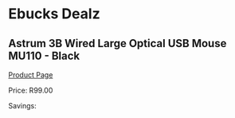 
# Ebucks Dealz
## Astrum 3B Wired Large Optical USB Mouse MU110 - Black
[Product Page](https://www.ebucks.com/web/shop/productSelected.do?prodId=1206283642&catId=365757697)

Price: R99.00

Savings: 


	